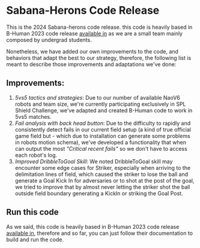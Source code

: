 # Sabana-Herons Code Release

This is the 2024 Sabana-herons code release. this code is heavily based in B-Human 2023 code release [available in](https://wiki.b-human.de/coderelease2023/) as we are a small team mainly composed by undergrad students.

Nonetheless, we have added our own improvements to the code, and behaviors that adapt the best to our strategy, therefore, the following list is meant to describe those improvements and adaptations we've done:

## Improvements:

1. *5vs5 tactics and strategies*: Due to our number of available NaoV6 robots and team size, we're currently participating exclusively in SPL Shield Challenge, we've adapted and created B-Human code to work in 5vs5 matches.
2. *Fail analysis with back head button*: Due to the difficulty to rapidly and consistently detect fails in our current field setup (a kind of true official game field but - which due to installation can generate some problems in robots motion schema), we've developed a functionality that when can output the most *"Critical recent fails"* so we don't have to access each robot's log.
3. *Improved DribbleToGoal Skill*: We noted DribbleToGoal skill may encounter some edge cases for Striker, especially when arriving to the delimitation lines of field, which caused the striker to lose the ball and generate a Goal Kick In for adversaries or to shot at the post of the goal, we tried to improve that by almost never letting the striker shot the ball outside field boundary generating a KickIn or striking the Goal Post.

## Run this code

As we said, this code is heavily based in B-Human 2023 code release [available in](https://wiki.b-human.de/coderelease2023/), therefore and so far, you can just follow their documentation to build and run the code.
